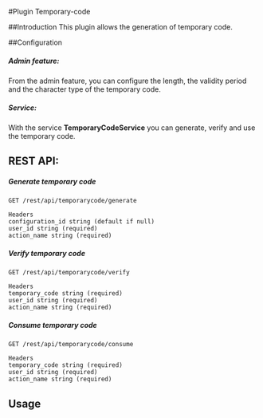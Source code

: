 
#Plugin Temporary-code

##Introduction
This plugin allows the generation of temporary code.


##Configuration

##### Admin feature:

From the admin feature, you can configure the length, the validity period and the character type of the temporary code.

##### Service:

With the service <strong>TemporaryCodeService</strong> you can generate, verify and use the temporary code.


## REST API:

##### Generate temporary code

```
GET /rest/api/temporarycode/generate

Headers
configuration_id string (default if null)
user_id string (required)
action_name string (required)
```



##### Verify temporary code

```
GET /rest/api/temporarycode/verify

Headers
temporary_code string (required)
user_id string (required)
action_name string (required)
```

##### Consume temporary code

```
GET /rest/api/temporarycode/consume

Headers
temporary_code string (required)
user_id string (required)
action_name string (required)
```

## Usage